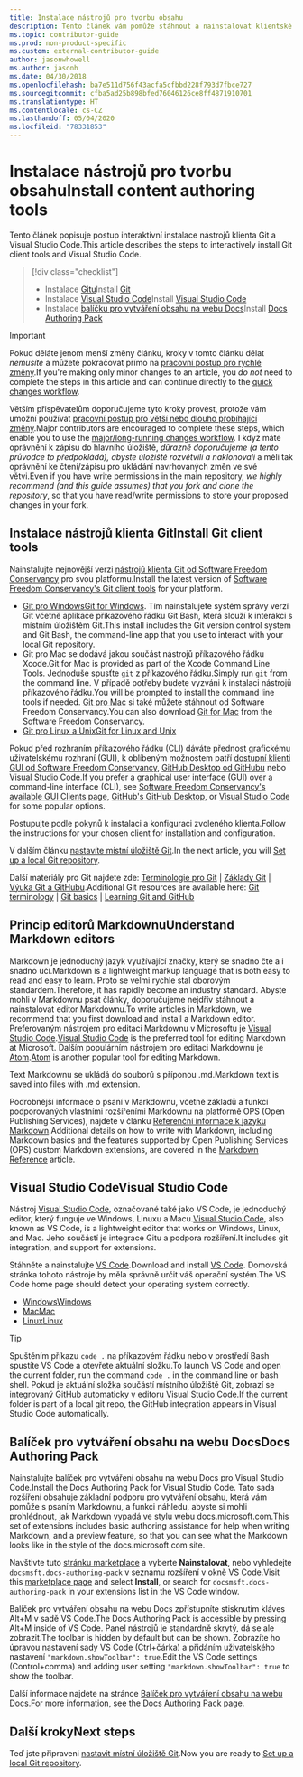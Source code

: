 ```yaml
---
title: Instalace nástrojů pro tvorbu obsahu
description: Tento článek vám pomůže stáhnout a nainstalovat klientské nástroje, které jsou potřeba pro Git a úpravy souborů markdownu.
ms.topic: contributor-guide
ms.prod: non-product-specific
ms.custom: external-contributor-guide
author: jasonwhowell
ms.author: jasonh
ms.date: 04/30/2018
ms.openlocfilehash: ba7e511d756f43acfa5cfbbd228f793d7fbce727
ms.sourcegitcommit: cfba5ad25b898bfed76046126ce8ff4871910701
ms.translationtype: HT
ms.contentlocale: cs-CZ
ms.lasthandoff: 05/04/2020
ms.locfileid: "78331853"
---
```

# <a name="install-content-authoring-tools"></a><span data-ttu-id="75907-103">Instalace nástrojů pro tvorbu obsahu</span><span class="sxs-lookup"><span data-stu-id="75907-103">Install content authoring tools</span></span>

<span data-ttu-id="75907-104">Tento článek popisuje postup interaktivní instalace nástrojů klienta Git a Visual Studio Code.</span><span class="sxs-lookup"><span data-stu-id="75907-104">This article describes the steps to interactively install Git client tools and Visual Studio Code.</span></span>
> [!div class="checklist"]
> * <span data-ttu-id="75907-105">Instalace [Gitu](https://git-scm.com/)</span><span class="sxs-lookup"><span data-stu-id="75907-105">Install [Git](https://git-scm.com/)</span></span>
> * <span data-ttu-id="75907-106">Instalace [Visual Studio Code](https://code.visualstudio.com/)</span><span class="sxs-lookup"><span data-stu-id="75907-106">Install [Visual Studio Code](https://code.visualstudio.com/)</span></span>
> * <span data-ttu-id="75907-107">Instalace [balíčku pro vytváření obsahu na webu Docs](https://marketplace.visualstudio.com/items?itemName=docsmsft.docs-authoring-pack)</span><span class="sxs-lookup"><span data-stu-id="75907-107">Install [Docs Authoring Pack](https://marketplace.visualstudio.com/items?itemName=docsmsft.docs-authoring-pack)</span></span>

>[!IMPORTANT]
> <span data-ttu-id="75907-108">Pokud děláte jenom menší změny článku, kroky v tomto článku dělat *nemusíte* a můžete pokračovat přímo na [pracovní postup pro rychlé změny](index.md#quick-edits-to-existing-documents).</span><span class="sxs-lookup"><span data-stu-id="75907-108">If you're making only minor changes to an article, you *do not* need to complete the steps in this article and can continue directly to the [quick changes workflow](index.md#quick-edits-to-existing-documents).</span></span>
>
> <span data-ttu-id="75907-109">Větším přispěvatelům doporučujeme tyto kroky provést, protože vám umožní používat [pracovní postup pro větší nebo dlouho probíhající změny](how-to-write-workflows-major.md).</span><span class="sxs-lookup"><span data-stu-id="75907-109">Major contributors are encouraged to complete these steps, which enable you to use the [major/long-running changes workflow](how-to-write-workflows-major.md).</span></span> <span data-ttu-id="75907-110">I když máte oprávnění k zápisu do hlavního úložiště, *důrazně doporučujeme (a tento průvodce to předpokládá), abyste úložiště rozvětvili a naklonovali* a měli tak oprávnění ke čtení/zápisu pro ukládání navrhovaných změn ve své větvi.</span><span class="sxs-lookup"><span data-stu-id="75907-110">Even if you have write permissions in the main repository, *we highly recommend (and this guide assumes) that you fork and clone the repository*, so that you have read/write permissions to store your proposed changes in your fork.</span></span>

## <a name="install-git-client-tools"></a><span data-ttu-id="75907-111">Instalace nástrojů klienta Git</span><span class="sxs-lookup"><span data-stu-id="75907-111">Install Git client tools</span></span> 

 <span data-ttu-id="75907-112">Nainstalujte nejnovější verzi [nástrojů klienta Git od Software Freedom Conservancy](https://git-scm.com/download/) pro svou platformu.</span><span class="sxs-lookup"><span data-stu-id="75907-112">Install the latest version of [Software Freedom Conservancy's Git client tools](https://git-scm.com/download/) for your platform.</span></span> 

* <span data-ttu-id="75907-113">[Git pro Windows](https://git-scm.com/download/win)</span><span class="sxs-lookup"><span data-stu-id="75907-113">[Git for Windows](https://git-scm.com/download/win).</span></span> <span data-ttu-id="75907-114">Tím nainstalujete systém správy verzí Git včetně aplikace příkazového řádku Git Bash, která slouží k interakci s místním úložištěm Git.</span><span class="sxs-lookup"><span data-stu-id="75907-114">This install includes the Git version control system and Git Bash, the command-line app that you use to interact with your local Git repository.</span></span>
* <span data-ttu-id="75907-115">Git pro Mac se dodává jakou součást nástrojů příkazového řádku Xcode.</span><span class="sxs-lookup"><span data-stu-id="75907-115">Git for Mac is provided as part of the Xcode Command Line Tools.</span></span> <span data-ttu-id="75907-116">Jednoduše spusťte `git` z příkazového řádku.</span><span class="sxs-lookup"><span data-stu-id="75907-116">Simply run `git` from the command line.</span></span> <span data-ttu-id="75907-117">V případě potřeby budete vyzváni k instalaci nástrojů příkazového řádku.</span><span class="sxs-lookup"><span data-stu-id="75907-117">You will be prompted to install the command line tools if needed.</span></span> <span data-ttu-id="75907-118">[Git pro Mac](https://git-scm.com/download/mac) si také můžete stáhnout od Software Freedom Conservancy.</span><span class="sxs-lookup"><span data-stu-id="75907-118">You can also download [Git for Mac](https://git-scm.com/download/mac) from the Software Freedom Conservancy.</span></span>
* [<span data-ttu-id="75907-119">Git pro Linux a Unix</span><span class="sxs-lookup"><span data-stu-id="75907-119">Git for Linux and Unix</span></span>](https://git-scm.com/download/linux)

<span data-ttu-id="75907-120">Pokud před rozhraním příkazového řádku (CLI) dáváte přednost grafickému uživatelskému rozhraní (GUI), k oblíbeným možnostem patří [dostupní klienti GUI od Software Freedom Conservancy](https://git-scm.com/downloads/guis), [GitHub Desktop od GitHubu](https://desktop.github.com/) nebo [Visual Studio Code](https://www.visualstudio.com/products/code-vs.aspx).</span><span class="sxs-lookup"><span data-stu-id="75907-120">If you prefer a graphical user interface (GUI) over a command-line interface (CLI), see [Software Freedom Conservancy's available GUI Clients page](https://git-scm.com/downloads/guis), [GitHub's GitHub Desktop](https://desktop.github.com/), or [Visual Studio Code](https://www.visualstudio.com/products/code-vs.aspx) for some popular options.</span></span>

<span data-ttu-id="75907-121">Postupujte podle pokynů k instalaci a konfiguraci zvoleného klienta.</span><span class="sxs-lookup"><span data-stu-id="75907-121">Follow the instructions for your chosen client for installation and configuration.</span></span>

<span data-ttu-id="75907-122">V dalším článku [nastavíte místní úložiště Git](get-started-setup-local.md).</span><span class="sxs-lookup"><span data-stu-id="75907-122">In the next article, you will [Set up a local Git repository](get-started-setup-local.md).</span></span>

   <span data-ttu-id="75907-123">Další materiály pro Git najdete zde: [Terminologie pro Git](https://help.github.com/articles/github-glossary) | [Základy Git](https://git-scm.com/book/en/v2/Getting-Started-Git-Basics) | [Výuka Git a GitHubu](https://help.github.com/articles/good-resources-for-learning-git-and-github/).</span><span class="sxs-lookup"><span data-stu-id="75907-123">Additional Git resources are available here: [Git terminology](https://help.github.com/articles/github-glossary) | [Git basics](https://git-scm.com/book/en/v2/Getting-Started-Git-Basics) | [Learning Git and GitHub](https://help.github.com/articles/good-resources-for-learning-git-and-github/)</span></span>

## <a name="understand-markdown-editors"></a><span data-ttu-id="75907-124">Princip editorů Markdownu</span><span class="sxs-lookup"><span data-stu-id="75907-124">Understand Markdown editors</span></span>

<span data-ttu-id="75907-125">Markdown je jednoduchý jazyk využívající značky, který se snadno čte a i snadno učí.</span><span class="sxs-lookup"><span data-stu-id="75907-125">Markdown is a lightweight markup language that is both easy to read and easy to learn.</span></span> <span data-ttu-id="75907-126">Proto se velmi rychle stal oborovým standardem.</span><span class="sxs-lookup"><span data-stu-id="75907-126">Therefore, it has rapidly become an industry standard.</span></span> <span data-ttu-id="75907-127">Abyste mohli v Markdownu psát články, doporučujeme nejdřív stáhnout a nainstalovat editor Markdownu.</span><span class="sxs-lookup"><span data-stu-id="75907-127">To write articles in Markdown, we recommend that you first download and install a Markdown editor.</span></span>  <span data-ttu-id="75907-128">Preferovaným nástrojem pro editaci Markdownu v Microsoftu je [Visual Studio Code](https://code.visualstudio.com/).</span><span class="sxs-lookup"><span data-stu-id="75907-128">[Visual Studio Code](https://code.visualstudio.com/) is the preferred tool for editing Markdown at Microsoft.</span></span> <span data-ttu-id="75907-129">Dalším populárním nástrojem pro editaci Markdownu je [Atom](https://atom.io).</span><span class="sxs-lookup"><span data-stu-id="75907-129">[Atom](https://atom.io) is another popular tool for editing Markdown.</span></span>

<span data-ttu-id="75907-130">Text Markdownu se ukládá do souborů s příponou .md.</span><span class="sxs-lookup"><span data-stu-id="75907-130">Markdown text is saved into files with .md extension.</span></span>

<span data-ttu-id="75907-131">Podrobnější informace o psaní v Markdownu, včetně základů a funkcí podporovaných vlastními rozšířeními Markdownu na platformě OPS (Open Publishing Services), najdete v článku [Referenční informace k jazyku Markdown](markdown-reference.md).</span><span class="sxs-lookup"><span data-stu-id="75907-131">Additional details on how to write with Markdown, including Markdown basics and the features supported by Open Publishing Services (OPS) custom Markdown extensions, are covered in the [Markdown Reference](markdown-reference.md) article.</span></span>

## <a name="visual-studio-code"></a><span data-ttu-id="75907-132">Visual Studio Code</span><span class="sxs-lookup"><span data-stu-id="75907-132">Visual Studio Code</span></span>

<span data-ttu-id="75907-133">Nástroj [Visual Studio Code](https://code.visualstudio.com/), označované také jako VS Code, je jednoduchý editor, který funguje ve Windows, Linuxu a Macu.</span><span class="sxs-lookup"><span data-stu-id="75907-133">[Visual Studio Code](https://code.visualstudio.com/), also known as VS Code, is a lightweight editor that works on Windows, Linux, and Mac.</span></span> <span data-ttu-id="75907-134">Jeho součástí je integrace Gitu a podpora rozšíření.</span><span class="sxs-lookup"><span data-stu-id="75907-134">It includes git integration, and support for extensions.</span></span>

<span data-ttu-id="75907-135">Stáhněte a nainstalujte [VS Code](https://code.visualstudio.com/).</span><span class="sxs-lookup"><span data-stu-id="75907-135">Download and install [VS Code](https://code.visualstudio.com/).</span></span> <span data-ttu-id="75907-136">Domovská stránka tohoto nástroje by měla správně určit váš operační systém.</span><span class="sxs-lookup"><span data-stu-id="75907-136">The VS Code home page should detect your operating system correctly.</span></span>

- [<span data-ttu-id="75907-137">Windows</span><span class="sxs-lookup"><span data-stu-id="75907-137">Windows</span></span>](https://code.visualstudio.com/docs/setup/windows)
- [<span data-ttu-id="75907-138">Mac</span><span class="sxs-lookup"><span data-stu-id="75907-138">Mac</span></span>](https://code.visualstudio.com/docs/setup/mac)
- [<span data-ttu-id="75907-139">Linux</span><span class="sxs-lookup"><span data-stu-id="75907-139">Linux</span></span>](https://code.visualstudio.com/docs/setup/linux)

> [!TIP]
> <span data-ttu-id="75907-140">Spuštěním příkazu `code .` na příkazovém řádku nebo v prostředí Bash spustíte VS Code a otevřete aktuální složku.</span><span class="sxs-lookup"><span data-stu-id="75907-140">To launch VS Code and open the current folder, run the command `code .` in the command line or bash shell.</span></span> <span data-ttu-id="75907-141">Pokud je aktuální složka součástí místního úložiště Git, zobrazí se integrovaný GitHub automaticky v editoru Visual Studio Code.</span><span class="sxs-lookup"><span data-stu-id="75907-141">If the current folder is part of a local git repo, the GitHub integration appears in Visual Studio Code automatically.</span></span>

## <a name="docs-authoring-pack"></a><span data-ttu-id="75907-142">Balíček pro vytváření obsahu na webu Docs</span><span class="sxs-lookup"><span data-stu-id="75907-142">Docs Authoring Pack</span></span>
<span data-ttu-id="75907-143">Nainstalujte balíček pro vytváření obsahu na webu Docs pro Visual Studio Code.</span><span class="sxs-lookup"><span data-stu-id="75907-143">Install the Docs Authoring Pack for Visual Studio Code.</span></span> <span data-ttu-id="75907-144">Tato sada rozšíření obsahuje základní podporu pro vytváření obsahu, která vám pomůže s psaním Markdownu, a funkci náhledu, abyste si mohli prohlédnout, jak Markdown vypadá ve stylu webu docs.microsoft.com.</span><span class="sxs-lookup"><span data-stu-id="75907-144">This set of extensions includes basic authoring assistance for help when writing Markdown, and a preview feature, so that you can see what the Markdown looks like in the style of the docs.microsoft.com site.</span></span>

   <span data-ttu-id="75907-145">Navštivte tuto [stránku marketplace](https://marketplace.visualstudio.com/items?itemName=docsmsft.docs-authoring-pack) a vyberte **Nainstalovat**, nebo vyhledejte `docsmsft.docs-authoring-pack` v seznamu rozšíření v okně VS Code.</span><span class="sxs-lookup"><span data-stu-id="75907-145">Visit this [marketplace page](https://marketplace.visualstudio.com/items?itemName=docsmsft.docs-authoring-pack) and select **Install**, or search for `docsmsft.docs-authoring-pack` in your extensions list in the VS Code window.</span></span> 

   <span data-ttu-id="75907-146">Balíček pro vytváření obsahu na webu Docs zpřístupníte stisknutím kláves Alt+M v sadě VS Code.</span><span class="sxs-lookup"><span data-stu-id="75907-146">The Docs Authoring Pack is accessible by pressing Alt+M inside of VS Code.</span></span> <span data-ttu-id="75907-147">Panel nástrojů je standardně skrytý, dá se ale zobrazit.</span><span class="sxs-lookup"><span data-stu-id="75907-147">The toolbar is hidden by default but can be shown.</span></span> <span data-ttu-id="75907-148">Zobrazíte ho úpravou nastavení sady VS Code (Ctrl+čárka) a přidáním uživatelského nastavení `"markdown.showToolbar": true`.</span><span class="sxs-lookup"><span data-stu-id="75907-148">Edit the VS Code settings (Control+comma) and adding user setting `"markdown.showToolbar": true` to show the toolbar.</span></span>

   <span data-ttu-id="75907-149">Další informace najdete na stránce [Balíček pro vytváření obsahu na webu Docs](how-to-write-docs-auth-pack.md).</span><span class="sxs-lookup"><span data-stu-id="75907-149">For more information, see the [Docs Authoring Pack](how-to-write-docs-auth-pack.md) page.</span></span>


## <a name="next-steps"></a><span data-ttu-id="75907-150">Další kroky</span><span class="sxs-lookup"><span data-stu-id="75907-150">Next steps</span></span>

<span data-ttu-id="75907-151">Teď jste připraveni [nastavit místní úložiště Git](get-started-setup-local.md).</span><span class="sxs-lookup"><span data-stu-id="75907-151">Now you are ready to [Set up a local Git repository](get-started-setup-local.md).</span></span>
